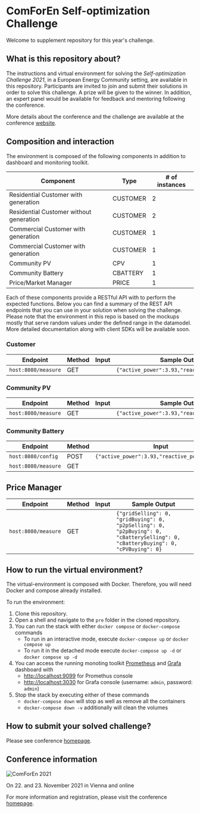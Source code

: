 # ComForEn Self-optimization Challenge

Welcome to supplement repository for this year's challenge.

## What is this repository about?

The instructions and virtual environment for solving the *Self-optimization Challenge 2021*, in a European Energy Community setting, are available in this repository. Participants are invited to join and submit their solutions in order to solve this challenge. A prize will be given to the winner. In addition, an expert panel would be available for feedback and mentoring following the conference.

More details about the conference and the challenge are available at the conference [website](http://www.comforen.org).

## Composition and interaction

The environment is composed of the following components in addition to dashboard and monitoring toolkit.

|                Component                |   Type   | # of instances |
| --------------------------------------- | -------- | -------------- |
| Residential Customer with generation    | CUSTOMER | 2              |
| Residential Customer without generation | CUSTOMER | 2              |
| Commercial Customer with generation     | CUSTOMER | 1              |
| Commercial Customer with generation     | CUSTOMER | 1              |
| Community PV                            | CPV      | 1              |
| Community Battery                       | CBATTERY | 1              |
| Price/Market Manager                    | PRICE    | 1              |

Each of these components provide a RESTful API with to perform the expected functions. Below you can find a summary of the REST API endpoints that you can use in your solution when solving the challenge. Please note that the environment in this repo is based on the mockups mostly that serve random values under the defined range in the datamodel. More detailed documentation along with client SDKs will be available soon.

### Customer

|      Endpoint       | Method | Input |                 Sample Output                 |
| ------------------- | ------ | ----- | --------------------------------------------- |
| `host:8080/measure` | GET    |       | `{"active_power":3.93,"reactive_power":0.47}` |

### Community PV

|      Endpoint       | Method | Input |                 Sample Output                 |
| ------------------- | ------ | ----- | --------------------------------------------- |
| `host:8080/measure` | GET    |       | `{"active_power":3.93,"reactive_power":0.47}` |

### Community Battery

|      Endpoint       | Method |                     Input                     |                 Sample Output                 |
| ------------------- | ------ | --------------------------------------------- | --------------------------------------------- |
| `host:8080/config`  | POST   | `{"active_power":3.93,"reactive_power":0.47}` | `{"active_power":3.93,"reactive_power":0.47}` |
| `host:8080/measure` | GET    |                                               | `{"active_power":3.93,"reactive_power":0.47}` |

## Price Manager

|      Endpoint       | Method | Input |                                                           Sample Output                                                           |
| ------------------- | ------ | ----- | --------------------------------------------------------------------------------------------------------------------------------- |
| `host:8080/measure` | GET    |       | `{"gridSelling": 0, "gridBuying": 0, "p2pSelling": 0, "p2pBuying": 0, "cBatterySelling": 0, "cBatteryBuying": 0, "cPVBuying": 0}` |

## How to run the virtual environment?

The virtual-environment is composed with Docker. Therefore, you will need Docker and compose already installed.

To run the environment:

1. Clone this repository.
2. Open a shell and navigate to the `pre` folder in the cloned repository.
1. You can run the stack with either `docker compose` or `docker-compose` commands
    * To run in an interactive mode, execute `docker-compose up` or `docker compose up`
    * To run it in the detached mode execute `docker-compose up -d` or `docker compose up -d`
4. You can access the running monoting toolkit [Prometheus](https://prometheus.io/docs/introduction/overview/)  and [Grafa](https://grafana.com/) dashboard with
    * [http://localhost:9099](http://localhost:9099) for Promethus console
    * [http://localhost:3030](http://localhost:3030) for Grafa console (username: `admin`, password: `admin`)
3. Stop the stack by executing either of these commands
    * `docker-compose down` will stop as well as remove all the containers
    * `docker-compose down -v` additionally will clean the volumes

## How to submit your solved challenge?

Please see conference [homepage](http://www.comforen.org).

## Conference information

![ComForEn 2021](http://www.comforen.org/.cm4all/mediadb/ComForEn_2021%20Logo.jpg)

On 22. and 23. November 2021 in Vienna and online

For more information and registration, please visit the conference [homepage](http://www.comforen.org).

